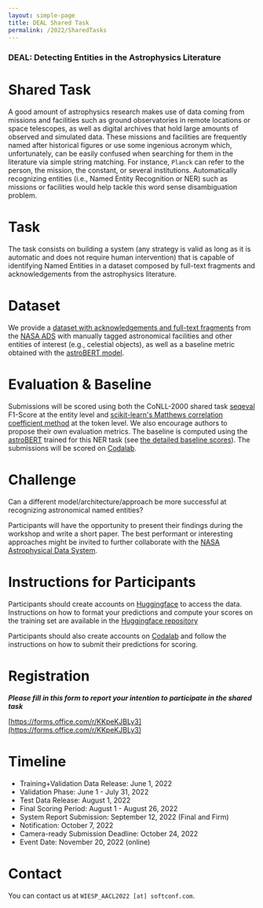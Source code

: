 ```yaml
---
layout: simple-page
title: DEAL Shared Task
permalink: /2022/SharedTasks
---
```


### DEAL: Detecting Entities in the Astrophysics Literature
# Shared Task

A good amount of astrophysics research makes use of data coming from missions and facilities such as ground observatories in remote locations or space telescopes, as well as digital archives that hold large amounts of observed and simulated data. These missions and facilities are frequently named after historical figures or use some ingenious acronym which, unfortunately, can be easily confused when searching for them in the literature via simple string matching. For instance, `Planck` can refer to the person, the mission, the constant, or several institutions. Automatically recognizing entities (i.e., Named Entity Recognition or NER) such as missions or facilities would help tackle this word sense disambiguation problem.

# Task

The task consists on building a system (any strategy is valid as long as it is automatic and does not require human intervention) that is capable of identifying Named Entities in a dataset composed by full-text fragments and acknowledgements from the astrophysics literature.

# Dataset

We provide a [dataset with acknowledgements and full-text fragments](https://huggingface.co/datasets/fgrezes/WIESP2022-NER) from the [NASA ADS](https://ui.adsabs.harvard.edu/) with manually tagged astronomical facilities and other entities of interest (e.g., celestial objects), as well as a baseline metric obtained with the [astroBERT model](https://ui.adsabs.harvard.edu/abs/2021arXiv211200590G/abstract).

# Evaluation & Baseline

Submissions will be scored using both the CoNLL-2000 shared task [seqeval](https://github.com/chakki-works/seqeval) F1-Score at the entity level and [scikit-learn's Matthews correlation coefficient method](https://scikit-learn.org/stable/modules/generated/sklearn.metrics.matthews_corrcoef.html) at the token level. We also encourage authors to propose their own evaluation metrics. The baseline is computed using the [astroBERT](https://ui.adsabs.harvard.edu/abs/2021arXiv211200590G/abstract) trained for this NER task (see [the detailed baseline scores](SharedTask_BaselineScores)). The submissions will be scored on [Codalab](https://codalab.lisn.upsaclay.fr/competitions/5062).  


# Challenge

Can a different model/architecture/approach be more successful at recognizing astronomical named entities?

Participants will have the opportunity to present their findings during the workshop and write a short paper. The best performant or interesting approaches might be invited to further collaborate with the [NASA Astrophysical Data System](https://ui.adsabs.harvard.edu/).

# Instructions for Participants

Participants should create accounts on [Huggingface](https://huggingface.co/datasets) to access the data. Instructions on how to format your predictions and compute your scores on the training set are available in the [Huggingface repository](https://huggingface.co/datasets/fgrezes/WIESP2022-NER) 

Participants should also create accounts on [Codalab](https://codalab.lisn.upsaclay.fr/competitions/5062) and follow the instructions on how to submit their predictions for scoring. 

# Registration

***Please fill in this form to report your intention to participate in the shared task*** 

[https://forms.office.com/r/KKpeKJBLy3](https://forms.office.com/r/KKpeKJBLy3)

# Timeline

- Training+Validation Data Release: June 1, 2022
- Validation Phase: June 1 - July 31, 2022
- Test Data Release: August 1, 2022
- Final Scoring Period: August 1 - August 26, 2022
- System Report Submission: September 12, 2022 (Final and Firm)
- Notification: October 7, 2022
- Camera-ready Submission Deadline: October 24, 2022
- Event Date: November 20, 2022 (online)

# Contact

You can contact us at `WIESP_AACL2022 [at] softconf.com`.

